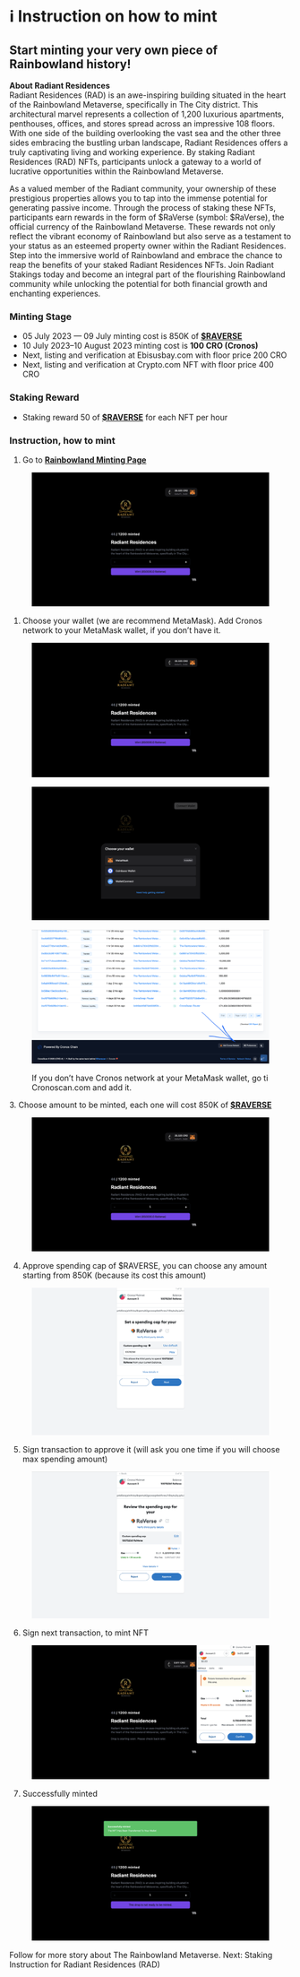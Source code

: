 # ℹ Instruction on how to mint

## Start minting your very own piece of Rainbowland history! <a href="#e0cb" id="e0cb"></a>

**About Radiant Residences**\
Radiant Residences (RAD) is an awe-inspiring building situated in the heart of the Rainbowland Metaverse, specifically in The City district. This architectural marvel represents a collection of 1,200 luxurious apartments, penthouses, offices, and stores spread across an impressive 108 floors. With one side of the building overlooking the vast sea and the other three sides embracing the bustling urban landscape, Radiant Residences offers a truly captivating living and working experience. By staking Radiant Residences (RAD) NFTs, participants unlock a gateway to a world of lucrative opportunities within the Rainbowland Metaverse.

As a valued member of the Radiant community, your ownership of these prestigious properties allows you to tap into the immense potential for generating passive income. Through the process of staking these NFTs, participants earn rewards in the form of $RaVerse (symbol: $RaVerse), the official currency of the Rainbowland Metaverse. These rewards not only reflect the vibrant economy of Rainbowland but also serve as a testament to your status as an esteemed property owner within the Radiant Residences. Step into the immersive world of Rainbowland and embrace the chance to reap the benefits of your staked Radiant Residences NFTs. Join Radiant Stakings today and become an integral part of the flourishing Rainbowland community while unlocking the potential for both financial growth and enchanting experiences.

### Minting Stage <a href="#bf1d" id="bf1d"></a>

* 05 July 2023 — 09 July minting cost is 850K of [**$RAVERSE**](https://cronoscan.com/token/0xd504ab14f8a0eef1c2044b312aa645e027787e97)
* 10 July 2023–10 August 2023 minting cost is **100 CRO (Cronos)**
* Next, listing and verification at Ebisusbay.com with floor price 200 CRO
* Next, listing and verification at Crypto.com NFT with floor price 400 CRO

### Staking Reward <a href="#e96c" id="e96c"></a>

* Staking reward 50 of [**$RAVERSE**](https://cronoscan.com/token/0xd504ab14f8a0eef1c2044b312aa645e027787e97) for each NFT per hour

### Instruction, how to mint <a href="#d870" id="d870"></a>

1. Go to [**Rainbowland Minting Page**](https://rr.rainbowland.org)

<figure><img src="../.gitbook/assets/1 (4).png" alt=""><figcaption></figcaption></figure>

1. Choose your wallet (we are recommend MetaMask). Add Cronos network to your MetaMask wallet, if you don’t have it.

<figure><img src="../.gitbook/assets/1 (3).png" alt=""><figcaption></figcaption></figure>

<figure><img src="../.gitbook/assets/2.png" alt=""><figcaption></figcaption></figure>

<figure><img src="../.gitbook/assets/2a.png" alt=""><figcaption><p>If you don’t have Cronos network at your MetaMask wallet, go ti Cronoscan.com and add it.</p></figcaption></figure>

3\. Choose amount to be minted, each one will cost 850K of [**$RAVERSE**](https://cronoscan.com/token/0xd504ab14f8a0eef1c2044b312aa645e027787e97)

<figure><img src="../.gitbook/assets/1 (4).png" alt=""><figcaption></figcaption></figure>

4. Approve spending cap of $RAVERSE, you can choose any amount starting from 850K (because its cost this amount)

<figure><img src="../.gitbook/assets/3, Aprove Raverse.png" alt=""><figcaption></figcaption></figure>

5. Sign transaction to approve it (will ask you one time if you will choose max spending amount)

<figure><img src="../.gitbook/assets/4.png" alt=""><figcaption></figcaption></figure>

6. Sign next transaction, to mint NFT

<figure><img src="../.gitbook/assets/5.png" alt=""><figcaption></figcaption></figure>

7. Successfully minted

<figure><img src="../.gitbook/assets/6.png" alt=""><figcaption></figcaption></figure>

Follow for more story about The Rainbowland Metaverse. Next: Staking Instruction for Radiant Residences (RAD)

